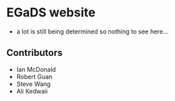 # EGaDS website
- a lot is still being determined so nothing to see here...

## Contributors
- Ian McDonald
- Robert Guan
- Steve Wang
- Ali Kedwaii
